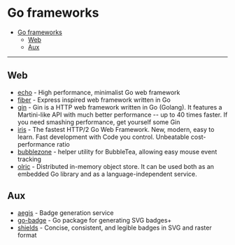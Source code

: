# Go frameworks

- [Go frameworks](#go-frameworks)
  - [Web](#web)
  - [Aux](#aux)

---

## Web

- [echo](https://github.com/labstack/echo) - High performance, minimalist Go web framework
- [fiber](https://github.com/gofiber/fiber) -  Express inspired web framework written in Go
- [gin](https://github.com/gin-gonic/gin) - Gin is a HTTP web framework written in Go (Golang). It features a Martini-like API with much better performance -- up to 40 times faster. If you need smashing performance, get yourself some Gin
- [iris](https://github.com/kataras/iris) - The fastest HTTP/2 Go Web Framework. New, modern, easy to learn. Fast development with Code you control. Unbeatable cost-performance ratio
- [bubblezone](https://github.com/lrstanley/bubblezone) - helper utility for BubbleTea, allowing easy mouse event tracking
- [olric](https://github.com/buraksezer/olric) - Distributed in-memory object store. It can be used both as an embedded Go library and as a language-independent service.

## Aux

- [aegis](https://github.com/tohjustin/aegis) - Badge generation service
- [go-badge](https://github.com/essentialkaos/go-badge) - Go package for generating SVG badges+
- [shields](https://github.com/badges/shields) - Concise, consistent, and legible badges in SVG and raster format
